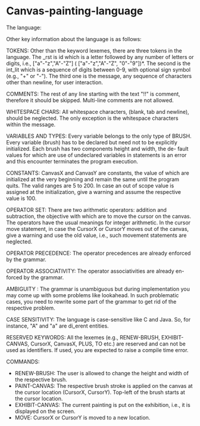 # Canvas-painting-language

The language:
<!---
# <Peakasso> -> PROGRAM <ID> ; <Canvas Init Section> <Brush Declaration Section> <Drawing Section>
# <Canvas Init Section> -> CANVAS-INIT-SECTION : <Canvas Size Init> <Cursor Pos Init>
# <Canvas Size Init> -> CONST CanvasX = int_lit ; CONST CanvasY = int_lit ;
# <Cursor Pos Init> -> CursorX = int_lit ; CursorY = int_lit ;
# <Brush Declaration Section> -> BRUSH-DECLARATION-SECTION : [ <Variable Def> ]
# <Variable Def> -> BRUSH <Brush List> ;
# <Brush List> -> <Brush Name> | <Brush Name>, <Brush List>
# <Brush Name> -> <ID> [= int_lit int_lit ]
# <ID> | id
# <Drawing Section> -> DRAWING-SECTION : { <Statement>; }
# <Statement> -> <Renew Stmt> | <Paint Stmt> | <Exhibit Stmt> | <Cursor Move Stmt>
# <Renew Stmt> -> RENEW-BRUSH 'message ' <Brush Name>
# <Paint Stmt> -> PAINT-CANVAS <Brush Name>
# <Exhibit Stmt> -> EXHIBIT-CANVAS
# <Cursor Move Stmt> -> MOVE <Cursor> TO <Expression>
# <Cursor> -> CursorX | CursorY
# <Expression> -> <Term> | <Expression> (PLUS | MINUS) <Term>
# <Term> -> <Factor>
# <Factor> -> int_lit | <Cursor> | CanvasX | CanvasY | ( <Expression> )
-->

Other key information about the language is as follows:

TOKENS: 
Other than the keyword lexemes, there are three tokens in the language. 
The _rst is id which is a letter followed by any number
of letters or digits, i.e., ["a"-"z","A"-"Z"] ( ["a"-"z","A"-"Z", "0"-"9"])*.
The second is the int_lit which is a sequence of digits between 0-9, with optional sign symbol (e.g., "+" or "-"). The third one is the message, any sequence of characters other than newline, for user interaction.

COMMENTS: The rest of any line starting with the text "!!" is comment, therefore it should be skipped. Multi-line comments are not allowed.

WHITESPACE CHARS: All whitespace characters, (blank, tab and newline), should be neglected. The only exception is the whitespace characters within the message.

VARIABLES AND TYPES: Every variable belongs to the only type of BRUSH. Every variable (brush) has to be declared but need not to be explicitly
initialized. Each brush has two components height and width, the de- fault values for which are use of undeclared variables in statements is an error and this encounter terminates the program execution.

CONSTANTS: CanvasX and CanvasY are constants, the value of which are initialized at the very beginning and remain the same until the
program quits. The valid ranges are 5 to 200. In case an out of scope value is assigned at the initialization, give a warning and assume the respective value is 100.

OPERATOR SET: There are two arithmetic operators: addition and subtraction, the objective with which are to move the cursor on the canvas.
The operators have the usual meanings for integer arithmetic. In the cursor move statement, in case the CursorX or CursorY moves out of
the canvas, give a warning and use the old value, i.e., such movement statements are neglected.

OPERATOR PRECEDENCE: The operator precedences are already enforced by the grammar.

OPERATOR ASSOCIATIVITY: The operator associativities are already en- forced by the grammar.

AMBIGUITY : The grammar is unambiguous but during implementation you may come up with some problems like lookahead. 
In such problematic cases, you need to rewrite some part of the grammar to get rid of the respective problem.

CASE SENSITIVITY: The language is case-sensitive like C and Java. So, for instance, "A" and "a" are di_erent entities.

RESERVED KEYWORDS: All the lexemes (e.g., RENEW-BRUSH, EXHIBIT-CANVAS, CursorX, CanvasX, PLUS, TO etc.) are reserved and can not be used as identifiers. If used, you are expected to raise a compile time error.

COMMANDS:
* RENEW-BRUSH: The user is allowed to change the height and width of the respective brush.
* PAINT-CANVAS: The respective brush stroke is applied on the canvas at the cursor location (CursorX, CursorY). Top-left of the brush starts at the cursor location.
* EXHIBIT-CANVAS: The current painting is put on the exhibition, i.e., it is displayed on the screen.
* MOVE: CursorX or CursorY is moved to a new location.
